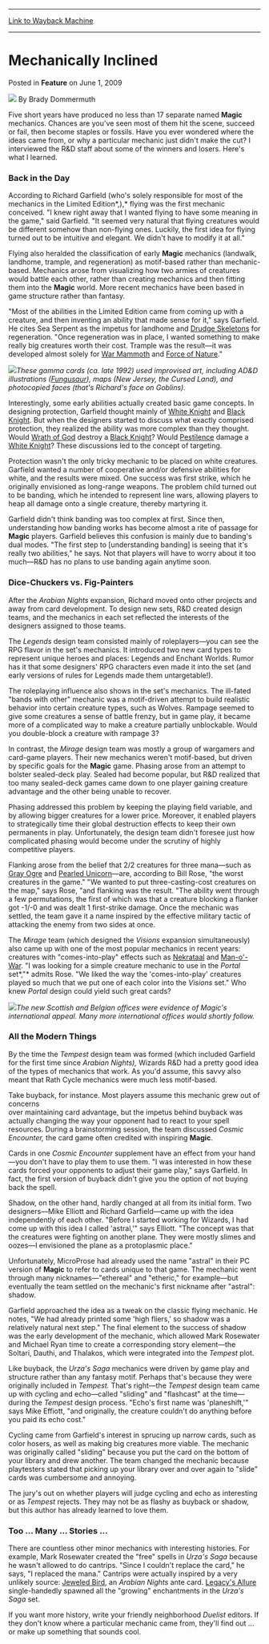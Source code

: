 
---
[Link to Wayback Machine](https://web.archive.org/web/20160413105746/http://magic.wizards.com/en/articles/archive/feature/mechanically-inclined-2009-06-01)

[_metadata_:author]:- "Brady Dommermuth"
[_metadata_:description]:- "Five short years have produced no less than 17 separate named Magic mechanics. Chances are you've seen most of them hit the scene, succeed or fail, then become staples or fossils. Have you ever wondered where the ideas came from, or why a particular mechanic just didn't make the cut? I interviewed the R&D staff about some of the winners and losers. Here's what I learned."
[_metadata_:generator]:- "Drupal 7 (http://drupal.org)"
[_metadata_:publish_date]:- "2009-06-01"
[_metadata_:title]:- "Mechanically Inclined"
[_metadata_:wayback_capture_timestamp]:- "2016-04-13 10:57:46+00:00"
[_metadata_:wayback_raw_url]:- "https://web.archive.org/web/20160413105746id_/http://magic.wizards.com/en/articles/archive/feature/mechanically-inclined-2009-06-01"
[_metadata_:wayback_url]:- "http://magic.wizards.com/en/articles/archive/feature/mechanically-inclined-2009-06-01"
---


Mechanically Inclined
=====================



 Posted in **Feature**
 on June 1, 2009 






![](https://media.magic.wizards.com/styles/auth_small/public/images/person/authorpic_bradydommermuth.jpg)
By Brady Dommermuth











Five short years have produced no less than 17 separate named **Magic** mechanics. Chances are you've seen most of them hit the scene, succeed or fail, then become staples or fossils. Have you ever wondered where the ideas came from, or why a particular mechanic just didn't make the cut? I interviewed the R&D staff about some of the winners and losers. Here's what I learned.


### Back in the Day


According to Richard Garfield (who's solely responsible for most of the mechanics in the Limited Edition*,),* flying was the first mechanic conceived. "I knew right away that I wanted flying to have some meaning in the game," said Garfield. "It seemed very natural that flying creatures would be different somehow than non-flying ones. Luckily, the first idea for flying turned out to be intuitive and elegant. We didn't have to modify it at all."


Flying also heralded the classification of early **Magic** mechanics (landwalk, landhome, trample, and regeneration) as motif-based rather than mechanic-based. Mechanics arose from visualizing how two armies of creatures would battle each other, rather than creating mechanics and then fitting them into the **Magic** world. More recent mechanics have been based in game structure rather than fantasy.


"Most of the abilities in the Limited Edition came from coming up with a creature, and then inventing an ability that made sense for it," says Garfield. He cites Sea Serpent as the impetus for landhome and [Drudge Skeletons](http://gatherer.wizards.com/Pages/Card/Details.aspx?name=Drudge+Skeletons) for regeneration. "Once regeneration was in place, I wanted something to make really big creatures worth their cost. Trample was the result—it was developed almost solely for [War Mammoth](http://gatherer.wizards.com/Pages/Card/Details.aspx?name=War+Mammoth) and [Force of Nature](http://gatherer.wizards.com/Pages/Card/Details.aspx?name=Force+of+Nature)."


![](https://media.magic.wizards.com/image_legacy_migration/mtg/images/daily/features/41_thesegammacards.jpg)*These gamma cards (ca. late 1992) used improvised art, including AD&D illustrations ([Fungusaur](http://gatherer.wizards.com/Pages/Card/Details.aspx?name=Fungusaur)), maps (New Jersey, the Cursed Land), and photocopied faces (that's Richard's face on Goblins).*  
  

Interestingly, some early abilities actually created basic game concepts. In designing protection, Garfield thought mainly of [White Knight](http://gatherer.wizards.com/Pages/Card/Details.aspx?name=White+Knight) and [Black Knight](http://gatherer.wizards.com/Pages/Card/Details.aspx?name=Black+Knight). But when the designers started to discuss what exactly comprised protection, they realized the ability was more complex than they thought. Would [Wrath of God](http://gatherer.wizards.com/Pages/Card/Details.aspx?name=Wrath+of+God) destroy a [Black Knight](http://gatherer.wizards.com/Pages/Card/Details.aspx?name=Black+Knight)? Would [Pestilence](http://gatherer.wizards.com/Pages/Card/Details.aspx?name=Pestilence) damage a [White Knight](http://gatherer.wizards.com/Pages/Card/Details.aspx?name=White+Knight)? These discussions led to the concept of targeting.


Protection wasn't the only tricky mechanic to be placed on white creatures. Garfield wanted a number of cooperative and/or defensive abilities for white, and the results were mixed. One success was first strike, which he originally envisioned as long-range weapons. The problem child turned out to be banding, which he intended to represent line wars, allowing players to heap all damage onto a single creature, thereby martyring it.


Garfield didn't think banding was too complex at first. Since then, understanding how banding works has become almost a rite of passage for **Magic** players. Garfield believes this confusion is mainly due to banding's dual modes. "The first step to [understanding banding] is seeing that it's really two abilities," he says. Not that players will have to worry about it too much—R&D has no plans to use banding again anytime soon.


### Dice-Chuckers vs. Fig-Painters


After the *Arabian Nights* expansion, Richard moved onto other projects and away from card development. To design new sets, R&D created design teams, and the mechanics in each set reflected the interests of the designers assigned to those teams.


The *Legends* design team consisted mainly of roleplayers—you can see the RPG flavor in the set's mechanics. It introduced two new card types to represent unique heroes and places: Legends and Enchant Worlds. Rumor has it that some designers' RPG characters even made it into the set (and early versions of rules for Legends made them untargetable!).


The roleplaying influence also shows in the set's mechanics. The ill-fated "bands with other" mechanic was a motif-driven attempt to build realistic behavior into certain creature types, such as Wolves. Rampage seemed to give some creatures a sense of battle frenzy, but in game play, it became more of a complicated way to make a creature partially unblockable. Would you double-block a creature with rampage 3?


In contrast, the *Mirage* design team was mostly a group of wargamers and card-game players. Their new mechanics weren't motif-based, but driven by specific goals for the **Magic** game. Phasing arose from an attempt to bolster sealed-deck play. Sealed had become popular, but R&D realized that too many sealed-deck games came down to one player gaining creature advantage and the other being unable to recover.


Phasing addressed this problem by keeping the playing field variable, and by allowing bigger creatures for a lower price. Moreover, it enabled players to strategically time their global destruction effects to keep their own permanents in play. Unfortunately, the design team didn't foresee just how complicated phasing would become under the scrutiny of highly competitive players.


Flanking arose from the belief that 2/2 creatures for three mana—such as [Gray Ogre](http://gatherer.wizards.com/Pages/Card/Details.aspx?name=Gray+Ogre) and [Pearled Unicorn](http://gatherer.wizards.com/Pages/Card/Details.aspx?name=Pearled+Unicorn)—are, according to Bill Rose, "the worst creatures in the game." "We wanted to put three-casting-cost creatures on the map," says Rose, "and flanking was the result. "The ability went through a few permutations, the first of which was that a creature blocking a flanker got -1/-0 and was dealt 1 first-strike damage. Once the mechanic was settled, the team gave it a name inspired by the effective military tactic of attacking the enemy from two sides at once.


The *Mirage* team (which designed the *Visions* expansion simultaneously) also came up with one of the most popular mechanics in recent years: creatures with "comes-into-play" effects such as [Nekrataal](http://gatherer.wizards.com/Pages/Card/Details.aspx?name=Nekrataal) and [Man-o'-War](http://gatherer.wizards.com/Pages/Card/Details.aspx?name=Man-o%27-War). "I was looking for a simple creature mechanic to use in the *Portal* set*,"* admits Rose. "We liked the way the 'comes-into-play' creatures played so much that we put one of each color into the *Visions* set." Who knew *Portal* design could yield such great cards?


![](https://media.magic.wizards.com/image_legacy_migration/mtg/images/daily/features/41_theNewScottish.jpg)*The new Scottish and Belgian offices were evidence of Magic's international appeal. Many more international offices would shortly follow.*  
  

### All the Modern Things


By the time the *Tempest* design team was formed (which included Garfield for the first time since *Arabian Nights),* Wizards R&D had a pretty good idea of the types of mechanics that work. As you'd assume, this savvy also meant that Rath Cycle mechanics were much less motif-based.


Take buyback, for instance. Most players assume this mechanic grew out of concerns  
 over maintaining card advantage, but the impetus behind buyback was actually changing the way your opponent had to react to your spell resources. During a brainstorming session, the team discussed *Cosmic Encounter,* the card game often credited with inspiring **Magic**.


Cards in one *Cosmic Encounter* supplement have an effect from your hand—you don't have to play them to use them. "I was interested in how these cards forced your opponents to adjust their game play," says Garfield. In fact, the first version of buyback didn't give you the option of not buying back the spell.


Shadow, on the other hand, hardly changed at all from its initial form. Two designers—Mike Elliott and Richard Garfield—came up with the idea independently of each other. "Before I started working for Wizards, I had come up with this idea I called 'astral,'" says Elliott. "The concept was that the creatures were fighting on another plane. They were mostly slimes and oozes—I envisioned the plane as a protoplasmic place."


Unfortunately, MicroProse had already used the name "astral" in their PC version of **Magic** to refer to cards unique to that game. The mechanic went through many nicknames—"ethereal" and "etheric," for example—but eventually the team settled on the mechanic's first nickname after "astral": shadow.


Garfield approached the idea as a tweak on the classic flying mechanic. He notes, "We had already printed some 'high fliers,' so shadow was a relatively natural next step." The final element to the success of shadow was the early development of the mechanic, which allowed Mark Rosewater and Michael Ryan time to create a corresponding story element—the Soltari, Dauthi, and Thalakos, which were integrated into the *Tempest* plot.


Like buyback, the *Urza's Saga* mechanics were driven by game play and structure rather than any fantasy motif. Perhaps that's because they were originally included in *Tempest.* That's right—the *Tempest* design team came up with cycling and echo—called "sliding" and "flashcast" at the time—during the *Tempest* design process. "Echo's first name was 'planeshift,'" says Mike Effiott, "and originally, the creature couldn't do anything before you paid its echo cost."


Cycling came from Garfield's interest in sprucing up narrow cards, such as color hosers, as well as making big creatures more viable. The mechanic was originally called "sliding" because you put the card on the bottom of your library and drew another. The team changed the mechanic because playtesters stated that picking up your library over and over again to "slide" cards was cumbersome and annoying.


The jury's out on whether players will judge cycling and echo as interesting or as *Tempest* rejects. They may not be as flashy as buyback or shadow, but this author has already learned to love them.


### Too ... Many ... Stories ...


There are countless other minor mechanics with interesting histories. For example, Mark Rosewater created the "free" spells in *Urza's Saga* because he wasn't allowed to do cantrips. "Since I couldn't replace the card," he says, "I replaced the mana." Cantrips were actually inspired by a very unlikely source: [Jeweled Bird](http://gatherer.wizards.com/Pages/Card/Details.aspx?name=Jeweled+Bird), an *Arabian Nights* ante card. [Legacy's Allure](http://gatherer.wizards.com/Pages/Card/Details.aspx?name=Legacy%27s+Allure) single-handedly spawned all the "growing" enchantments in the *Urza's Saga* set.


If you want more history, write your friendly neighborhood *Duelist* editors. If they don't know where a particular mechanic came from, they'll find out ... or make up something that sounds cool.








